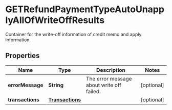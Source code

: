 

# GETRefundPaymentTypeAutoUnapplyAllOfWriteOffResults

Container for the write-off information of credit memo and apply information. 

## Properties

| Name | Type | Description | Notes |
|------------ | ------------- | ------------- | -------------|
|**errorMessage** | **String** | The error message about write off failed.  |  [optional] |
|**transactions** | [**Transactions**](Transactions.md) |  |  [optional] |



